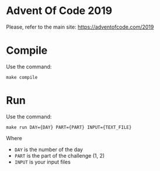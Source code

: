 # Advent Of Code 2019

Please, refer to the main site: https://adventofcode.com/2019

# Compile

Use the command:

```
make compile
```

# Run

Use the command:

```
make run DAY={DAY} PART={PART} INPUT={TEXT_FILE}
```

Where
 - `DAY` is the number of the day
 - `PART` is the part of the challenge (1, 2)
 - `INPUT` is your input files